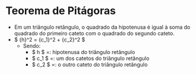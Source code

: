 # Teorema de Pitágoras
- Em um triângulo retângulo, o quadrado da hipotenusa é igual à soma do quadrado do primeiro cateto com o quadrado do segundo cateto.
- $ {h}^2 = {c_1}^2 + {c_2}^2 $
    - Sendo:
        - $ h $ =: hipotenusa do triângulo retângulo
        - $ c_1 $ =: um dos catetos do triângulo retângulo
        - $ c_2 $ =: o outro cateto do triângulo retângulo